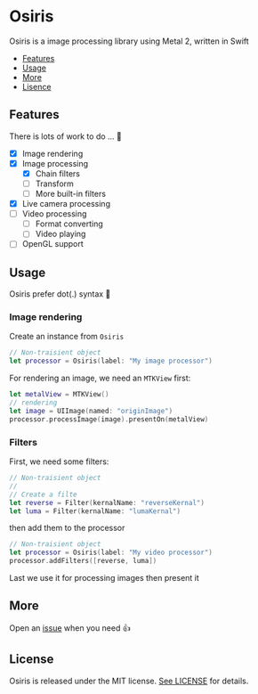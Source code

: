 # Osiris
Osiris is a image processing library using Metal 2, written in Swift

* [Features](#Features)
* [Usage](#Usage)
* [More](#More)
* [Lisence](#Lisence)

## Features

There is lots of work to do ... 👀

- [x] Image rendering
- [x] Image processing
  - [x] Chain filters
  - [ ] Transform
  - [ ] More built-in filters
- [x] Live camera processing
- [ ] Video processing
  - [ ] Format converting
  - [ ] Video playing
- [ ] OpenGL support

## Usage

Osiris prefer dot(.) syntax 🖖

### Image rendering

Create an instance from `Osiris`

```Swift
// Non-traisient object
let processor = Osiris(label: "My image processor")
```

For rendering an image, we need an  `MTKView` first:

```Swift
let metalView = MTKView()
// rendering
let image = UIImage(named: "originImage")
processor.processImage(image).presentOn(metalView)	
```

### Filters

First, we need some filters:

```Swift
// Non-traisient object
//
// Create a filte
let reverse = Filter(kernalName: "reverseKernal")
let luma = Filter(kernalName: "lumaKernal")
```

then add them to the processor

```swift
// Non-traisient object
let processor = Osiris(label: "My video processor")
processor.addFilters([reverse, luma])	
```

Last we use it for processing images then present it

## More

Open an [issue](https://github.com/Tangdixi/Osiris/issues/new) when you need 👍

## License

Osiris is released under the MIT license. [See LICENSE](https://github.com/Tangdixi/Osiris/blob/master/LICENSE) for details.